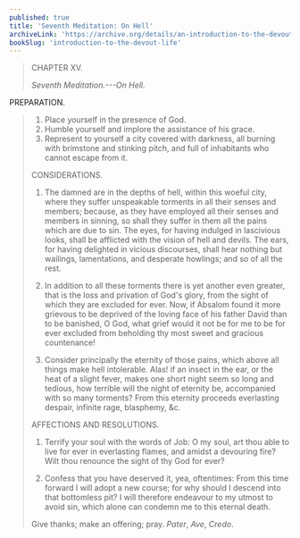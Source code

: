 ```yaml
---
published: true
title: 'Seventh Meditation: On Hell'
archiveLink: 'https://archive.org/details/an-introduction-to-the-devout-life/page/29?view=theater'
bookSlug: 'introduction-to-the-devout-life'
---
```


> CHAPTER XV.
>
> *Seventh Meditation.---On Hell.*
>
PREPARATION.
>
> 1. Place yourself in the presence of God.
> 2. Humble yourself and implore the assistance of his grace.
> 3. Represent to yourself a city covered with darkness, all burning with brimstone and stinking pitch, and full of inhabitants who cannot escape from it.
>
> CONSIDERATIONS.
>
> 1. The damned are in the depths of hell, within this woeful city, where they suffer unspeakable torments in all their senses and members; because, as they have employed all their senses and members in sinning, so shall they suffer in them all the pains which are due to sin. The eyes, for having indulged in lascivious looks, shall be afflicted with the vision of hell and devils. The ears, for having delighted in vicious discourses, shall hear nothing but wailings, lamentations, and desperate howlings; and so of all the rest.
>
> 2. In addition to all these torments there is yet another even greater, that is the loss and privation of God's glory, from the sight of which they are excluded for ever. Now, if Absalom found it more grievous to be deprived of the loving face of his father David than to be banished, O God, what grief would it not be for me to be for ever excluded from beholding thy most sweet and gracious countenance!
>
> 3. Consider principally the eternity of those pains, which above all things make hell intolerable. Alas! if an insect in the ear, or the heat of a slight fever, makes one short night seem so long and tedious, how terrible will the night of eternity be, accompanied with so many torments? From this eternity proceeds everlasting despair, infinite rage, blasphemy, &c.
>
> AFFECTIONS AND RESOLUTIONS.
>
> 1. Terrify your soul with the words of Job: O my soul, art thou able to live for ever in everlasting flames, and amidst a devouring fire? Wilt thou renounce the sight of thy God for ever?
>
> 2. Confess that you have deserved it, yea, oftentimes: From this time forward I will adopt a new course; for why should I descend into that bottomless pit? I will therefore endeavour to my utmost to avoid sin, which alone can condemn me to this eternal death.
>
> Give thanks; make an offering; pray. *Pater*, *Ave*, *Credo*.
